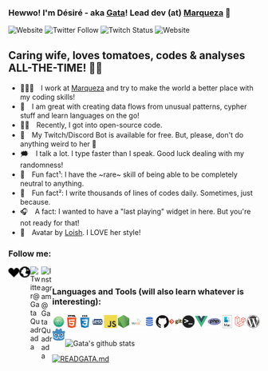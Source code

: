 ### Hewwo! I'm Désiré - aka [Gata][website]! Lead dev (at) [Marqueza][marqueza_website] 👑

![Website](https://img.shields.io/website?label=My%20website&style=for-the-badge&url=https%3A%2F%2Fgataquadrada.com.br)
![Twitter Follow](https://img.shields.io/twitter/follow/gataquadrada?style=for-the-badge)
![Twitch Status](https://img.shields.io/twitch/status/gataquadrada?style=for-the-badge)
![Website](https://img.shields.io/website?label=Marqueza&style=for-the-badge&url=https%3A%2F%2Fmarqueza.com.br)

## Caring wife, loves tomatoes, codes & analyses ALL-THE-TIME! ‍👸🏼

- 👩🏼‍💻　I work at [Marqueza][marqueza_website] and try to make the world a better place with my coding skills!
- 🎲　I am great with creating data flows from unusual patterns, cypher stuff and learn languages on the go!
- 🧚🏻‍　Recently, I got into open-source code.
- 🤖　My Twitch/Discord Bot is available for free. But, please, don't do anything weird to her 🤕
- 🗯　I talk a lot. I type faster than I speak. Good luck dealing with my randomness!
- 👾　Fun fact¹: I have the ~rare~ skill of being able to be completely neutral to anything.
- 🎃　Fun fact²: I write thousands of lines of codes daily. Sometimes, just because.
- 🎧　A fact: I wanted to have a "last playing" widget in here. But you're not ready for that!
- 🍉　Avatar by [Loish](https://loish.net). I LOVE her style!

### Follow me:

[<img align="left" alt="gataquadrada.com.br" width="22px" src="https://raw.githubusercontent.com/iconic/open-iconic/master/svg/heart.svg" />][website]
[<img align="left" alt="marqueza.com.br" width="22px" src="https://raw.githubusercontent.com/iconic/open-iconic/master/svg/globe.svg" />][marqueza_website]
[<img align="left" alt="Twitter@GataQuadrada" width="22px" src="https://cdn.jsdelivr.net/npm/simple-icons@v3/icons/twitter.svg" />][twitter]
[<img align="left" alt="Instagram@GataQuadrada" width="22px" src="https://cdn.jsdelivr.net/npm/simple-icons@v3/icons/instagram.svg" />][instagram]

<br />

### Languages and Tools (will also learn whatever is interesting):

[<img align="left" alt="Atom" width="26px" src="https://raw.githubusercontent.com/github/explore/80688e429a7d4ef2fca1e82350fe8e3517d3494d/topics/atom/atom.png" />][website]
[<img align="left" alt="HTML5" width="26px" src="https://raw.githubusercontent.com/github/explore/80688e429a7d4ef2fca1e82350fe8e3517d3494d/topics/html/html.png" />][website]
[<img align="left" alt="CSS3" width="26px" src="https://raw.githubusercontent.com/github/explore/80688e429a7d4ef2fca1e82350fe8e3517d3494d/topics/css/css.png" />][website]
[<img align="left" alt="LESS" width="26px" src="https://raw.githubusercontent.com/github/explore/80688e429a7d4ef2fca1e82350fe8e3517d3494d/topics/less/less.png" />][website]
[<img align="left" alt="JavaScript" width="26px" src="https://raw.githubusercontent.com/github/explore/80688e429a7d4ef2fca1e82350fe8e3517d3494d/topics/javascript/javascript.png" />][website]
[<img align="left" alt="Node.js" width="26px" src="https://raw.githubusercontent.com/github/explore/80688e429a7d4ef2fca1e82350fe8e3517d3494d/topics/nodejs/nodejs.png" />][website]
[<img align="left" alt="MySQL" width="26px" src="https://raw.githubusercontent.com/github/explore/80688e429a7d4ef2fca1e82350fe8e3517d3494d/topics/mysql/mysql.png" />][website]
[<img align="left" alt="SQL" width="26px" src="https://raw.githubusercontent.com/github/explore/80688e429a7d4ef2fca1e82350fe8e3517d3494d/topics/sql/sql.png" />][website]
[<img align="left" alt="GitHub" width="26px" src="https://raw.githubusercontent.com/github/explore/78df643247d429f6cc873026c0622819ad797942/topics/github/github.png" />][website]
[<img align="left" alt="Git" width="26px" src="https://raw.githubusercontent.com/github/explore/80688e429a7d4ef2fca1e82350fe8e3517d3494d/topics/git/git.png" />][website]
[<img align="left" alt="Terminal" width="26px" src="https://raw.githubusercontent.com/github/explore/80688e429a7d4ef2fca1e82350fe8e3517d3494d/topics/terminal/terminal.png" />][website]
[<img align="left" alt="Vue" width="26px" src="https://raw.githubusercontent.com/github/explore/80688e429a7d4ef2fca1e82350fe8e3517d3494d/topics/vue/vue.png" />][website]
[<img align="left" alt="PHP" width="26px" src="https://raw.githubusercontent.com/github/explore/e94815998e4e0713912fed477a1f346ec04c3da2/topics/php/php.png" />][website]
[<img align="left" alt="MacOS" width="26px" src="https://raw.githubusercontent.com/github/explore/80688e429a7d4ef2fca1e82350fe8e3517d3494d/topics/macos/macos.png" />][website]
[<img align="left" alt="Laravel" width="26px" src="https://raw.githubusercontent.com/github/explore/80688e429a7d4ef2fca1e82350fe8e3517d3494d/topics/laravel/laravel.png" />][website]
[<img align="left" alt="WordPress" width="26px" src="https://raw.githubusercontent.com/github/explore/361e2821e2dea67711cde99c9c40ed357061cf27/topics/wordpress/wordpress.png" />][website]
[<img align="left" alt="GoDot" width="26px" src="https://raw.githubusercontent.com/github/explore/361e2821e2dea67711cde99c9c40ed357061cf27/topics/godot/godot.png" />][website]

<br />
<br />

![Gata's github stats](https://github-readme-stats.vercel.app/api?username=gataquadrada&show_icons=true&theme=dracula&_=1)

[![READGATA.md](https://github-readme-stats.vercel.app/api/pin/?username=gataquadrada&repo=gataquadrada&theme=dracula&_=1)](https://github.com/gataquadrada/gataquadrada)

[website]: https://gataquadrada.com.br
[twitter]: https://twitter.com/gataquadrada
[instagram]: https://instagram.com/gataquadrada
[marqueza_website]: https://marqueza.com.br
